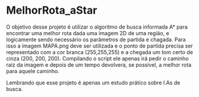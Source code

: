 # MelhorRota_aStar
O objetivo desse projeto é utilizar o algoritmo de busca informada A* para encontrar uma melhor rota dada uma imagem 2D de uma região,
e logicamente sendo necessário os parâmetros de partida e chagada.
Para isso a imagem MAPA.png deve ser utilizada e o ponto de partida precisa ser representado com a cor branca (255,255,255) e a chegada um tom certo de cinza (200, 200, 200).
Compilando o script ele apenas irá pedir o caminho raiz da imagem e depois de um tempo devolvera, se possivel, a melhor rota para aquele caminho.

Lembrando que esse projeto é apenas um estudo prático sobre I.As de busca.
